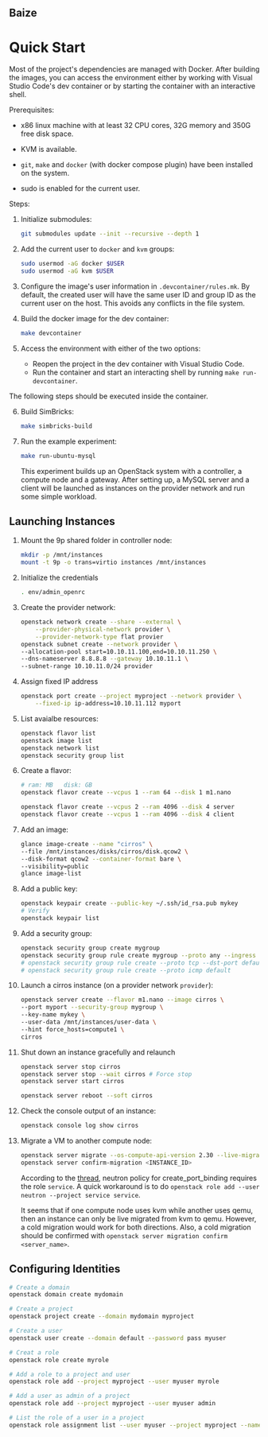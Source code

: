 Baize
-----

Quick Start
===========

Most of the project's dependencies are managed with Docker.
After building the images, you can access the environment either by working with Visual Studio Code's dev container or by starting the container with an interactive shell.

Prerequisites:

- x86 linux machine with at least 32 CPU cores, 32G memory and 350G free disk space.

- KVM is available.

- `git`, `make` and `docker` (with docker compose plugin) have been installed on the system.

- sudo is enabled for the current user.

Steps:

1. Initialize submodules:
    ```bash
    git submodules update --init --recursive --depth 1
    ```

2. Add the current user to `docker` and `kvm` groups:
    ```bash
    sudo usermod -aG docker $USER
    sudo usermod -aG kvm $USER
    ```

3. Configure the image's user information in `.devcontainer/rules.mk`. By default, the created user will have the same user ID and group ID as the current user on the host. This avoids any conflicts in the file system. 

4. Build the docker image for the dev container:
    ```bash
    make devcontainer
    ```

5. Access the environment with either of the two options:
    - Reopen the project in the dev container with Visual Studio Code.
    - Run the container and start an interacting shell by running `make run-devcontainer`. 

The following steps should be executed inside the container.

6. Build SimBricks:
    ```bash
    make simbricks-build
    ```

7. Run the example experiment:
    ```bash
    make run-ubuntu-mysql
    ```
    This experiment builds up an OpenStack system with a controller, a compute node and a gateway.
    After setting up, a MySQL server and a client will be launched as instances on the provider network and run some simple workload. 


## Launching Instances

1. Mount the 9p shared folder in controller node:
    ```sh
    mkdir -p /mnt/instances
    mount -t 9p -o trans=virtio instances /mnt/instances
    ```

2. Initialize the credentials
    ```sh
    . env/admin_openrc
    ```

3. Create the provider network:
    ```sh
    openstack network create --share --external \
        --provider-physical-network provider \
        --provider-network-type flat provier
    openstack subnet create --network provider \
    --allocation-pool start=10.10.11.100,end=10.10.11.250 \
    --dns-nameserver 8.8.8.8 --gateway 10.10.11.1 \
    --subnet-range 10.10.11.0/24 provider
    ```

4. Assign fixed IP address
    ```sh
    openstack port create --project myproject --network provider \
        --fixed-ip ip-address=10.10.11.112 myport
    ```
    

5. List avaialbe resources:
    ```sh
    openstack flavor list
    openstack image list
    openstack network list
    openstack security group list
    ```

6. Create a flavor:
    ```sh
    # ram: MB   disk: GB
    openstack flavor create --vcpus 1 --ram 64 --disk 1 m1.nano
   
    openstack flavor create --vcpus 2 --ram 4096 --disk 4 server
    openstack flavor create --vcpus 1 --ram 4096 --disk 4 client
    ```

7. Add an image:
    ```sh
    glance image-create --name "cirros" \
    --file /mnt/instances/disks/cirros/disk.qcow2 \
    --disk-format qcow2 --container-format bare \
    --visibility=public
    glance image-list
    ```
    
8. Add a public key:
    ```sh
    openstack keypair create --public-key ~/.ssh/id_rsa.pub mykey 
    # Verify
    openstack keypair list
    ```

9. Add a security group:
    ```sh
    openstack security group create mygroup
    openstack security group rule create mygroup --proto any --ingress
    # openstack security group rule create --proto tcp --dst-port default
    # openstack security group rule create --proto icmp default
    ```

10. Launch a cirros instance (on a provider network `provider`):
    ```sh
    openstack server create --flavor m1.nano --image cirros \
    --port myport --security-group mygroup \
    --key-name mykey \
    --user-data /mnt/instances/user-data \
    --hint force_hosts=compute1 \
    cirros
    ```

11. Shut down an instance gracefully and relaunch
    ```sh
    openstack server stop cirros
    openstack server stop --wait cirros # Force stop
    openstack server start cirros
    
    openstack server reboot --soft cirros
    ```

12. Check the console output of an instance:
    ```sh
    openstack console log show cirros
    ```

13. Migrate a VM to another compute node:
    ```sh
    openstack server migrate --os-compute-api-version 2.30 --live-migration --host compute2 --wait server
    openstack server confirm-migration <INSTANCE_ID>
    ```

    According to the [thread](https://bugs.launchpad.net/nova/+bug/2051907), neutron policy for create_port_binding requires the role `service`.
    A quick workaround is to do `openstack role add --user neutron --project service service`.

    It seems that if one compute node uses kvm while another uses qemu, then an instance can only be live migrated from kvm to qemu.
    However, a cold migration would work for both directions.
    Also, a cold migration should be confirmed with `openstack server migration confirm <server_name>`.
    

## Configuring Identities

```sh
# Create a domain
openstack domain create mydomain

# Create a project
openstack project create --domain mydomain myproject

# Create a user
openstack user create --domain default --password pass myuser

# Creat a role
openstack role create myrole

# Add a role to a project and user
openstack role add --project myproject --user myuser myrole

# Add a user as admin of a project
openstack role add --project myproject --user myuser admin

# List the role of a user in a project
openstack role assignment list --user myuser --project myproject --names
```